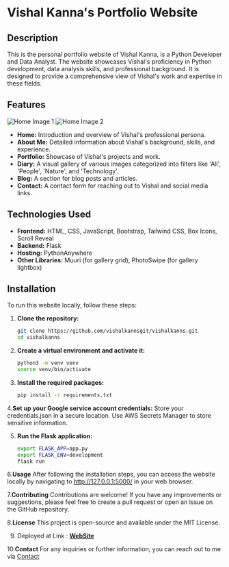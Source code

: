 # Vishal Kanna's Portfolio Website

## Description

This is the personal portfolio website of Vishal Kanna, is a Python Developer and Data Analyst. The website showcases Vishal's proficiency in Python development, data analysis skills, and professional background. It is designed to provide a comprehensive view of Vishal's work and expertise in these fields.

## Features
![Home Image 1](https://github.com/vishalkannsgit/vishalkanns/raw/master/static/images/Home%201.png)
![Home Image 2](https://github.com/vishalkannsgit/vishalkanns/raw/master/static/images/Home%202.png)


- **Home:** Introduction and overview of Vishal's professional persona.
- **About Me:** Detailed information about Vishal's background, skills, and experience.
- **Portfolio:** Showcase of Vishal's projects and work.
- **Diary:** A visual gallery of various images categorized into filters like 'All', 'People', 'Nature', and 'Technology'.
- **Blog:** A section for blog posts and articles.
- **Contact:** A contact form for reaching out to Vishal and social media links.

## Technologies Used

- **Frontend:** HTML, CSS, JavaScript, Bootstrap, Tailwind CSS, Box Icons, Scroll Reveal
- **Backend:** Flask
- **Hosting:** PythonAnywhere
- **Other Libraries:** Muuri (for gallery grid), PhotoSwipe (for gallery lightbox)

## Installation

To run this website locally, follow these steps:

1. **Clone the repository:**
   ```bash
   git clone https://github.com/vishalkannsgit/vishalkanns.git
   cd vishalkanns
2. **Create a virtual environment and activate it:**
   ```bash
   python3 -m venv venv
   source venv/bin/activate
3. **Install the required packages:**
   ```bash
   pip install -r requirements.txt
4.**Set up your Google service account credentials:**
 Store your credentials.json  in a secure location.
 Use AWS Secrets Manager to store sensitive information.

5. **Run the Flask application:**
   ```bash
   export FLASK_APP=app.py
   export FLASK_ENV=development
   flask run
6.**Usage**
         After following the installation steps, you can access the website locally by navigating to http://127.0.0.1:5000/ in your web browser.


7.**Contributing**
        Contributions are welcome! If you have any improvements or suggestions, please feel free to create a pull request or open an issue on the GitHub repository.


8.**License**
        This project is open-source and available under the MIT License.

9. Deployed at Link : [**WebSite**](https://vishalkanns.pythonanywhere.com/)


10.**Contact**
        For any inquiries or further information, you can reach out to me via [Contact](https://vishalkanns.pythonanywhere.com/contact)



     
  
